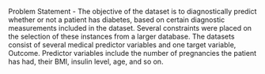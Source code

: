 Problem Statement - 
The objective of the dataset is to diagnostically predict whether or not a patient has diabetes, based on certain diagnostic measurements included in the dataset. Several constraints were placed on the selection of these instances from a larger database.
The datasets consist of several medical predictor variables and one target variable, Outcome. Predictor variables include the number of pregnancies the patient has had, their BMI, insulin level, age, and so on.
 


